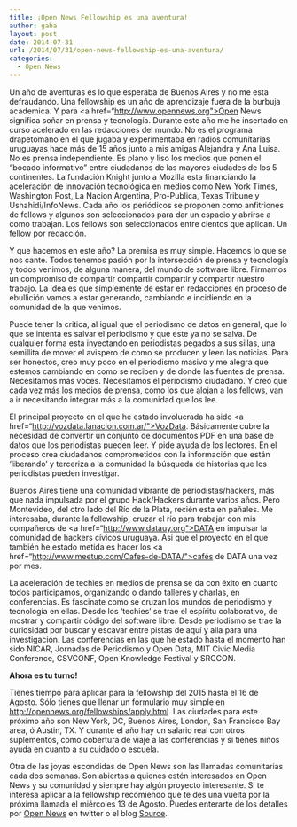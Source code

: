 ```yaml
---
title: ¡Open News Fellowship es una aventura!
author: gaba
layout: post
date: 2014-07-31
url: /2014/07/31/open-news-fellowship-es-una-aventura/
categories:
  - Open News
---
```

Un año de aventuras es lo que esperaba de Buenos Aires y no me esta defraudando. Una fellowship es un año de aprendizaje fuera de la burbuja academica. Y para <a href=“http://www.opennews.org">Open News</a> significa soñar en prensa y tecnología. Durante este año me he insertado en curso acelerado en las redacciones del mundo. No es el programa drapetomano en el que jugaba y experimentaba en radios comunitarias uruguayas hace más de 15 años junto a mis amigas Alejandra y Ana Luisa. No es prensa independiente. Es plano y liso los medios que ponen el &#8220;bocado informativo&#8221; entre ciudadanos de las mayores ciudades de los 5 continentes. La fundación Knight junto a Mozilla esta financiando la aceleración de innovación tecnológica en medios como New York Times, Washington Post, La Nacion Argentina, Pro-Publica, Texas Tribune y Ushahidi/InfoNews. Cada año los periódicos se proponen como anfitriones de fellows y algunos son seleccionados para dar un espacio y abrirse a como trabajan. Los fellows son seleccionados entre cientos que aplican. Un fellow por redacción. 
  
Y que hacemos en este año? La premisa es muy simple. Hacemos lo que se nos cante. Todos tenemos pasión por la intersección de prensa y tecnología y todos venimos, de alguna manera, del mundo de software libre. Firmamos un compromiso de compartir compartir compartir y compartir nuestro trabajo. La idea es que simplemente de estar en redacciones en proceso de ebullición vamos a estar generando, cambiando e incidiendo en la comunidad de la que venimos. 

Puede tener la critica, al igual que el periodismo de datos en general, que lo que se intenta es salvar el periodismo y que este ya no se salva. De cualquier forma esta inyectando en periodistas pegados a sus sillas, una semillita de mover el avispero de como se producen y leen las noticias. Para ser honestos, creo muy poco en el periodismo masivo y me alegra que estemos cambiando en como se reciben y de donde las fuentes de prensa. Necesitamos más voces. Necesitamos el periodismo ciudadano. Y creo que cada vez más los medios de prensa, como los que alojan a los fellows, van a ir necesitando integrar más a la comunidad que los lee. 

El principal proyecto en el que he estado involucrada ha sido <a href=“http://vozdata.lanacion.com.ar/">VozData</a>. Básicamente cubre la necesidad de convertir un conjunto de documentos PDF en una base de datos que los periodistas pueden leer. Y pide ayuda de los lectores. En el proceso crea ciudadanos comprometidos con la información que están ‘liberando’ y terceriza a la comunidad la búsqueda de historias que los periodistas pueden investigar. 

Buenos Aires tiene una comunidad vibrante de periodistas/hackers, más que nada impulsada por el grupo Hack/Hackers durante varios años. Pero Montevideo, del otro lado del Río de la Plata, recién esta en pañales. Me interesaba, durante la fellowship, cruzar el río para trabajar con mis compañeros de <a href=“http://www.datauy.org">DATA</a> en impulsar la comunidad de hackers cívicos uruguaya. Asi que el proyecto en el que también he estado metida es hacer los <a href=“http://www.meetup.com/Cafes-de-DATA/">cafés de DATA</a> una vez por mes. 

La aceleración de techies en medios de prensa se da con éxito en cuanto todos participamos, organizando o dando talleres y charlas, en conferencias. Es fascinate como se cruzan los mundos de periodismo y tecnología en ellas. Desde los ‘techies’ se trae el espíritu colaborativo, de mostrar y compartir código del software libre. Desde periodismo se trae la curiosidad por buscar y escavar entre pistas de aquí y alla para una investigación. Las conferencias en las que he estado hasta el momento han sido NICAR, Jornadas de Periodismo y Open Data, MIT Civic Media Conference, CSVCONF, Open Knowledge Festival y SRCCON.

**Ahora es tu turno!**

Tienes tiempo para aplicar para la fellowship del 2015 hasta el 16 de Agosto. Sólo tienes que llenar un formulario muy simple en <http://opennews.org/fellowships/apply.html>. Las ciudades para este próximo año son New York, DC, Buenos Aires, London, San Francisco Bay area, ó Austin, TX. Y durante el año hay un salario real con otros suplementos, como cobertura de viaje a las conferencias y si tienes niños ayuda en cuanto a su cuidado o escuela.

Otra de las joyas escondidas de Open News son las llamadas comunitarias cada dos semanas. Son abiertas a quienes estén interesados en Open News y su comunidad y siempre hay algún proyecto interesante. Si te interesa aplicar a la fellowship recomiendo que te des una vuelta por la próxima llamada el miércoles 13 de Agosto. Puedes enterarte de los detalles por [Open News][1] en twitter o el blog [Source][2].

 [1]: https://twitter.com/opennews
 [2]: http://source.opennews.org/